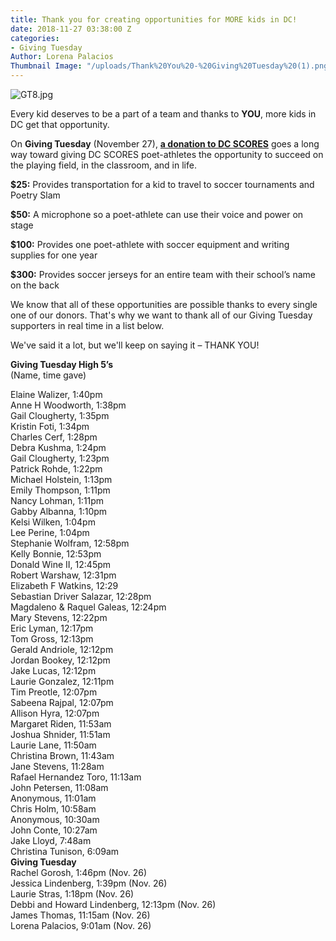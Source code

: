 ```yaml
---
title: Thank you for creating opportunities for MORE kids in DC!
date: 2018-11-27 03:38:00 Z
categories:
- Giving Tuesday
Author: Lorena Palacios
Thumbnail Image: "/uploads/Thank%20You%20-%20Giving%20Tuesday%20(1).png"
---
```


![GT8.jpg](/uploads/GT8.jpg)

Every kid deserves to be a part of a team and thanks to **YOU**, more kids in DC get that opportunity.





On **Giving Tuesday** (November 27), **[a donation to DC SCORES](http://bit.ly/DCSgivingtuesday)** goes a long way toward giving DC SCORES poet-athletes the opportunity to succeed on the playing field, in the classroom, and in life.

**$25:** Provides transportation for a kid to travel to soccer tournaments and Poetry Slam

**$50:** A microphone so a poet-athlete can use their voice and power on stage

**$100:** Provides one poet-athlete with soccer equipment and writing supplies for one year

**$300:** Provides soccer jerseys for an entire team with their school’s name on the back

We know that all of these opportunities are possible thanks to every single one of our donors. That's why we want to thank all of our Giving Tuesday supporters in real time in a list below.

We've said it a lot, but we'll keep on saying it – THANK YOU!

**Giving Tuesday High 5’s** <br>
\(Name, time gave) <br>

Elaine Walizer, 1:40pm <br>
Anne H Woodworth, 1:38pm <br>
Gail Clougherty, 1:35pm <br>
Kristin Foti, 1:34pm <br>
Charles Cerf, 1:28pm <br>
Debra Kushma, 1:24pm <br>
Gail Clougherty, 1:23pm <br>
Patrick Rohde, 1:22pm <br>
Michael Holstein, 1:13pm <br>
Emily Thompson, 1:11pm <br>
Nancy Lohman, 1:11pm <br>
Gabby Albanna, 1:10pm <br>
Kelsi Wilken, 1:04pm <br>
Lee Perine, 1:04pm <br>
Stephanie Wolfram, 12:58pm <br>
Kelly Bonnie, 12:53pm <br>
Donald Wine II, 12:45pm <br>
Robert Warshaw, 12:31pm <br>
Elizabeth F Watkins, 12:29 <br>
Sebastian Driver Salazar, 12:28pm <br>
Magdaleno & Raquel Galeas, 12:24pm <br>
Mary Stevens, 12:22pm <br>
Eric Lyman, 12:17pm <br>
Tom Gross, 12:13pm <br>
Gerald Andriole, 12:12pm <br>
Jordan Bookey, 12:12pm <br>
Jake Lucas, 12:12pm <br>
Laurie Gonzalez, 12:11pm <br>
Tim Preotle, 12:07pm <br>
Sabeena Rajpal, 12:07pm <br>
Allison Hyra, 12:07pm <br>
Margaret Riden, 11:53am <br>
Joshua Shnider, 11:51am <br>
Laurie Lane, 11:50am <br>
Christina Brown, 11:43am <br>
Jane Stevens, 11:28am <br>
Rafael Hernandez Toro, 11:13am <br>
John Petersen, 11:08am <br>
Anonymous, 11:01am <br>
Chris Holm, 10:58am <br>
Anonymous, 10:30am <br>
John Conte, 10:27am <br>
Jake Lloyd, 7:48am <br>
Christina Tunison, 6:09am <br>
**Giving Tuesday** <br>
Rachel Gorosh, 1:46pm (Nov. 26) <br>
Jessica Lindenberg, 1:39pm (Nov. 26) <br>
Laurie Stras, 1:18pm (Nov. 26) <br>
Debbi and Howard Lindenberg, 12:13pm (Nov. 26) <br>
James Thomas, 11:15am (Nov. 26) <br>
Lorena Palacios, 9:01am (Nov. 26) <br>